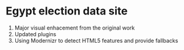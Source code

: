 Egypt election data site 
===

1.  Major visual enhacement from the original work 
1.  Updated plugins 
1.  Using Modernizr to detect HTML5 features and provide fallbacks 